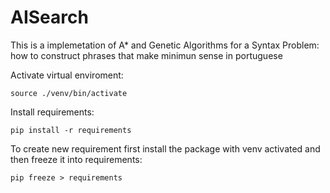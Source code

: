 # AISearch
This is a implemetation of A* and Genetic Algorithms for a Syntax Problem: how to construct phrases that make minimun sense in portuguese

Activate virtual enviroment:

```source ./venv/bin/activate```

Install requirements:

```pip install -r requirements```

To create new requirement first install the package with venv activated and then freeze it into requirements:

```pip freeze > requirements```


